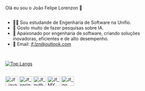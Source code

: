 Olá eu sou o João Felipe Lorenzon 👋<br>

##

- 🧑‍💻 Sou estudande de Engenharia de Software na Unifio.
- 🤖 Gosto muito de fazer pesquisas sobre IA.
- 🧠 Apaixonado por engenharia de software, criando soluções inovadoras, eficientes e de alto desempenho.
- 🤝 Email: jf.lzn@outlook.com

<br>

[![Top Langs](https://github-readme-stats.vercel.app/api/top-langs/?username=JoaoFelipeL23)](https://github.com/anuraghazra/github-readme-stats)

   
<div style="display: inline_block"><br>

 
 <img align="center" alt="Jf_java" height="30" width="40" src="https://cdn.jsdelivr.net/gh/devicons/devicon/icons/java/java-original.svg" /> 
 <img align="center" alt="Jf_spring" height="30" width="40" src="https://cdn.jsdelivr.net/gh/devicons/devicon/icons/spring/spring-original.svg"  />
 <img align="center" alt="Jf_python" height="30" width="40" src= "https://cdn.jsdelivr.net/gh/devicons/devicon/icons/python/python-original.svg" />   
 <img align="center" alt="Jf_MY_SQL" height="30" width="40" src="https://cdn.jsdelivr.net/gh/devicons/devicon/icons/mysql/mysql-original-wordmark.svg" /> 
 <img align="center" alt="Jf_go" height="30" width="40" src="https://cdn.jsdelivr.net/gh/devicons/devicon/icons/go/go-original.svg" /> 
  
 



</div>

 ## 
